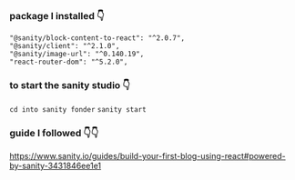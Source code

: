 ### package I installed 👇

    "@sanity/block-content-to-react": "^2.0.7",
    "@sanity/client": "^2.1.0",
    "@sanity/image-url": "^0.140.19",
    "react-router-dom": "^5.2.0",

### to start the sanity studio 👇

`cd into sanity fonder`
`sanity start`

### guide I followed 👇👇

https://www.sanity.io/guides/build-your-first-blog-using-react#powered-by-sanity-3431846ee1e1
